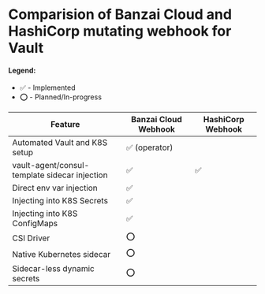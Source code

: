 # Comparision of Banzai Cloud and HashiCorp mutating webhook for Vault

#### Legend:
- :white_check_mark: - Implemented
- :o: - Planned/In-progress

| Feature    | Banzai Cloud Webhook | HashiCorp Webhook |
|------------|----------------------|-------------------|
| Automated Vault and K8S setup | :white_check_mark: (operator) |        |
| vault-agent/consul-template sidecar injection| :white_check_mark: | :white_check_mark: |
| Direct env var injection      | :white_check_mark: |   |
| Injecting into K8S Secrets    | :white_check_mark: |   |
| Injecting into K8S ConfigMaps | :white_check_mark: |   |
| CSI Driver                    | :o: |   |
| Native Kubernetes sidecar     | :o: |   |
| Sidecar-less dynamic secrets  | :o: |   |
